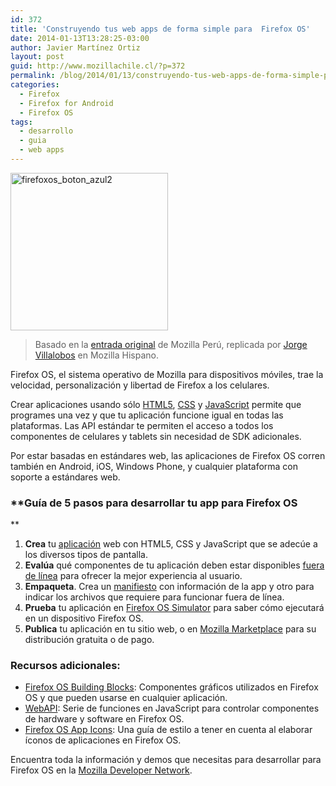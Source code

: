```yaml
---
id: 372
title: 'Construyendo tus web apps de forma simple para  Firefox OS'
date: 2014-01-13T13:28:25-03:00
author: Javier Martínez Ortiz
layout: post
guid: http://www.mozillachile.cl/?p=372
permalink: /blog/2014/01/13/construyendo-tus-web-apps-de-forma-simple-para-firefox-os/
categories:
  - Firefox
  - Firefox for Android
  - Firefox OS
tags:
  - desarrollo
  - guia
  - web apps
---
```

<img class="size-medium wp-image-1580 alignright" alt="firefoxos_boton_azul2" src="http://mozilla.pe/wp-content/uploads/2013/08/firefoxos_boton_azul2-252x252.png" width="252" height="252" />

> Basado en la <a title="Tu app para Firefox OS en 5 pasos" href="http://mozilla.pe/firefoxos-dev" target="_blank">entrada original</a> de Mozilla Perú, replicada por <a title="Tu app para Firefox OS en 5 pasos" href="http://www.mozilla-hispano.org/tu-app-para-firefox-os-en-5-pasos/" target="_blank">Jorge Villalobos</a> en Mozilla Hispano.

Firefox OS, el sistema operativo de Mozilla para dispositivos móviles, trae la velocidad, personalización y libertad de Firefox a los celulares.<!--more-->

Crear aplicaciones usando sólo <a title="HTML5" href="https://developer.mozilla.org/html5?src=wp-promote-mdn" target="_blank">HTML5</a>, <a title="CSS" href="https://developer.mozilla.org/docs/CSS?src=wp-promote-mdn" target="_blank">CSS</a> y <a title="JavaScript" href="https://developer.mozilla.org/docs/JavaScript?src=wp-promote-mdn" target="_blank">JavaScript</a> permite que programes una vez y que tu aplicación funcione igual en todas las plataformas. Las API estándar te permiten el acceso a todos los componentes de celulares y tablets sin necesidad de SDK adicionales.

Por estar basadas en estándares web, las aplicaciones de Firefox OS corren también en Android, iOS, Windows Phone, y cualquier plataforma con soporte a estándares web.

### **Guía de 5 pasos para desarrollar tu app para Firefox OS  
** 

  1. **Crea** tu [aplicación](https://developer.mozilla.org/es/docs/Aplicaciones) web con HTML5, CSS y JavaScript que se adecúe a los diversos tipos de pantalla.
  2. **Evalúa** qué componentes de tu aplicación deben estar disponibles [fuera de línea](https://developer.mozilla.org/es/docs/Aplicaciones/Comenzar?redirectlocale=es&redirectslug=Aplicaciones%2FComenzar_con_la_creaci%C3%B3n_de_aplicaciones#Ejecuci.C3.B3n_offline_y_uso_de_APIs_para_dispositivos_avanzados) para ofrecer la mejor experiencia al usuario.
  3. **Empaqueta**. Crea un [manifiesto](https://developer.mozilla.org/es/docs/Aplicaciones/Manifest) con información de la app y otro para indicar los archivos que requiere para funcionar fuera de línea.
  4. **Prueba** tu aplicación en [Firefox OS Simulator](https://addons.mozilla.org/en-US/firefox/addon/firefox-os-simulator/) para saber cómo ejecutará en un dispositivo Firefox OS.
  5. **Publica** tu aplicación en tu sitio web, o en [Mozilla Marketplace](https://marketplace.firefox.com/developers/) para su distribución gratuita o de pago.

### Recursos adicionales:

  * [Firefox OS Building Blocks](http://buildingfirefoxos.com/): Componentes gráficos utilizados en Firefox OS y que pueden usarse en cualquier aplicación.
  * [WebAPI](https://developer.mozilla.org/es/docs/WebAPI): Serie de funciones en JavaScript para controlar componentes de hardware y software en Firefox OS.
  * [Firefox OS App Icons](https://www.mozilla.org/en-US/styleguide/products/firefox-os/icons/): Una guía de estilo a tener en cuenta al elaborar íconos de aplicaciones en Firefox OS.

Encuentra toda la información y demos que necesitas para desarrollar para Firefox OS en la [Mozilla Developer Network](https://developer.mozilla.org/es/docs/Mozilla/Firefox_OS).